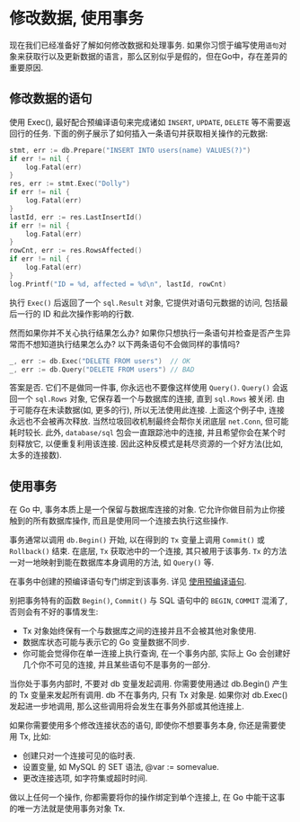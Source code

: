 # 修改数据, 使用事务

现在我们已经准备好了解如何修改数据和处理事务. 如果你习惯于编写使用`语句`对象来获取行以及更新数据的语言，那么区别似乎是假的，但在Go中，存在差异的重要原因.

## 修改数据的语句

使用 Exec(), 最好配合预编译语句来完成诸如 `INSERT`, `UPDATE`, `DELETE` 等不需要返回行的任务. 下面的例子展示了如何插入一条语句并获取相关操作的元数据:

```go
stmt, err := db.Prepare("INSERT INTO users(name) VALUES(?)")
if err != nil {
	log.Fatal(err)
}
res, err := stmt.Exec("Dolly")
if err != nil {
	log.Fatal(err)
}
lastId, err := res.LastInsertId()
if err != nil {
	log.Fatal(err)
}
rowCnt, err := res.RowsAffected()
if err != nil {
	log.Fatal(err)
}
log.Printf("ID = %d, affected = %d\n", lastId, rowCnt)
```

执行 `Exec()` 后返回了一个 `sql.Result` 对象, 它提供对语句元数据的访问, 包括最后一行的 ID 和此次操作影响的行数.

然而如果你并不关心执行结果怎么办? 如果你只想执行一条语句并检查是否产生异常而不想知道执行结果怎么办? 以下两条语句不会做同样的事情吗?

```go
_, err := db.Exec("DELETE FROM users")  // OK
_, err := db.Query("DELETE FROM users") // BAD
```

答案是否. 它们不是做同一件事, 你永远也不要像这样使用 `Query()`. `Query()` 会返回一个 `sql.Rows` 对象, 它保存着一个与数据库的连接, 直到 `sql.Rows` 被关闭. 由于可能存在未读数据(如, 更多的行), 所以无法使用此连接. 上面这个例子中, 连接永远也不会被再次释放. 当然垃圾回收机制最终会帮你关闭底层 `net.Conn`, 但可能耗时较长. 此外, `database/sql` 包会一直跟踪池中的连接, 并且希望你会在某个时刻释放它, 以便重复利用该连接. 因此这种反模式是耗尽资源的一个好方法(比如, 太多的连接数).

## 使用事务

在 Go 中, 事务本质上是一个保留与数据库连接的对象. 它允许你做目前为止你接触到的所有数据库操作, 而且是使用同一个连接去执行这些操作.

事务通常以调用 `db.Begin()` 开始, 以在得到的 `Tx` 变量上调用 `Commit()` 或 `Rollback()` 结束. 在底层, `Tx` 获取池中的一个连接, 其只被用于该事务. `Tx` 的方法一对一地映射到能在数据库本身调用的方法, 如 `Query()` 等.

在事务中创建的预编译语句专门绑定到该事务. 详见 [使用预编译语句](prepared.md).

别把事务特有的函数 `Begin()`, `Commit()` 与 SQL 语句中的 `BEGIN`, `COMMIT` 混淆了, 否则会有不好的事情发生:

- Tx 对象始终保有一个与数据库之间的连接并且不会被其他对象使用.
- 数据库状态可能与表示它的 Go 变量数据不同步.
- 你可能会觉得你在单一连接上执行查询, 在一个事务内部, 实际上 Go 会创建好几个你不可见的连接, 并且某些语句不是事务的一部分.

当你处于事务内部时, 不要对 db 变量发起调用. 你需要使用通过 db.Begin() 产生的 Tx 变量来发起所有调用. db 不在事务内, 只有 Tx 对象是. 如果你对 db.Exec() 发起进一步地调用, 那么这些调用将会发生在事务外部或其他连接上.

如果你需要使用多个修改连接状态的语句, 即使你不想要事务本身, 你还是需要使用 Tx, 比如:

- 创建只对一个连接可见的临时表.
- 设置变量, 如 MySQL 的 SET 语法, @var := somevalue.
- 更改连接选项, 如字符集或超时时间.

做以上任何一个操作, 你都需要将你的操作绑定到单个连接上, 在 Go 中能干这事的唯一方法就是使用事务对象 Tx.
